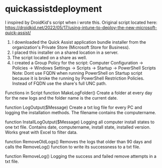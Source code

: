 # quickassistdeployment

I inspired by DroidKid's script when i wrote this. Original script located here: https://droidkid.net/2022/05/17/using-intune-to-deploy-the-new-microsoft-quick-assist/

1. I downloaded the Quick Assist application bundle installer from the organization's Private Store (Microsoft Store for Business). 
2. I placed this installer on a shared location in a server.
3. The script located on a share as well.
4. I created a Group Policy for the script: Computer Configuration -> Policies -> Windows Settings -> Scripts -> Startup -> PowerShell Scripts
   Note: Dont use FQDN when running PowerShell on Startup script because it is broke the running by PowerShell Restriction Policies. Instead of FQDN use the share's full UNC path.

Functions in Script
function MakeLogFolder() 
Create a folder at every day for the new logs and the folder name is the current date.

function LogOutput($Message) 
Create a txt log file for every PC and logging the installation methods. The filename contains the computername. 

function InstallLogOutput($Message) 
Logging all computer install states to one txt file. Contains date, computername, install state, installed version. Works great with Excel to filter data.

function RemoveOldLogs()
Removes the logs that older than 90 days and calls the RemoveLog() function to write its successness to a txt file.

function RemoveLog() 
Logging the success and failed remove attempts in a txt file.
